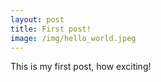 ```yaml
---
layout: post
title: First post!
image: /img/hello_world.jpeg
---
```


This is my first post, how exciting!


